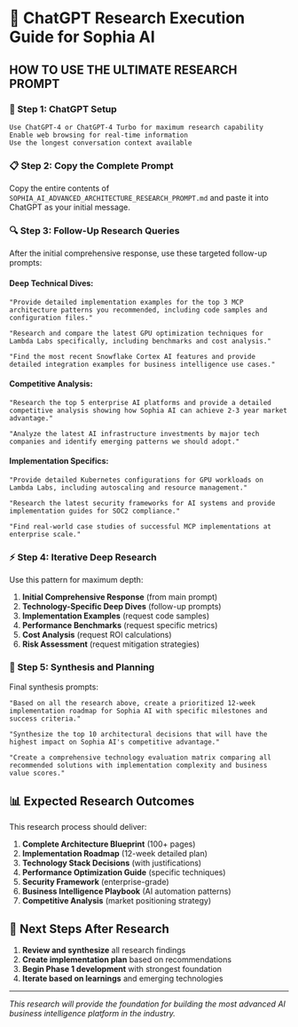 # 🎯 ChatGPT Research Execution Guide for Sophia AI

## **HOW TO USE THE ULTIMATE RESEARCH PROMPT**

### **🚀 Step 1: ChatGPT Setup**
```
Use ChatGPT-4 or ChatGPT-4 Turbo for maximum research capability
Enable web browsing for real-time information
Use the longest conversation context available
```

### **📋 Step 2: Copy the Complete Prompt**
Copy the entire contents of `SOPHIA_AI_ADVANCED_ARCHITECTURE_RESEARCH_PROMPT.md` and paste it into ChatGPT as your initial message.

### **🔍 Step 3: Follow-Up Research Queries**

After the initial comprehensive response, use these targeted follow-up prompts:

#### **Deep Technical Dives:**
```
"Provide detailed implementation examples for the top 3 MCP architecture patterns you recommended, including code samples and configuration files."

"Research and compare the latest GPU optimization techniques for Lambda Labs specifically, including benchmarks and cost analysis."

"Find the most recent Snowflake Cortex AI features and provide detailed integration examples for business intelligence use cases."
```

#### **Competitive Analysis:**
```
"Research the top 5 enterprise AI platforms and provide a detailed competitive analysis showing how Sophia AI can achieve 2-3 year market advantage."

"Analyze the latest AI infrastructure investments by major tech companies and identify emerging patterns we should adopt."
```

#### **Implementation Specifics:**
```
"Provide detailed Kubernetes configurations for GPU workloads on Lambda Labs, including autoscaling and resource management."

"Research the latest security frameworks for AI systems and provide implementation guides for SOC2 compliance."

"Find real-world case studies of successful MCP implementations at enterprise scale."
```

### **⚡ Step 4: Iterative Deep Research**

Use this pattern for maximum depth:

1. **Initial Comprehensive Response** (from main prompt)
2. **Technology-Specific Deep Dives** (follow-up prompts)
3. **Implementation Examples** (request code samples)
4. **Performance Benchmarks** (request specific metrics)
5. **Cost Analysis** (request ROI calculations)
6. **Risk Assessment** (request mitigation strategies)

### **🎯 Step 5: Synthesis and Planning**

Final synthesis prompts:
```
"Based on all the research above, create a prioritized 12-week implementation roadmap for Sophia AI with specific milestones and success criteria."

"Synthesize the top 10 architectural decisions that will have the highest impact on Sophia AI's competitive advantage."

"Create a comprehensive technology evaluation matrix comparing all recommended solutions with implementation complexity and business value scores."
```

## **📊 Expected Research Outcomes**

This research process should deliver:

1. **Complete Architecture Blueprint** (100+ pages)
2. **Implementation Roadmap** (12-week detailed plan)
3. **Technology Stack Decisions** (with justifications)
4. **Performance Optimization Guide** (specific techniques)
5. **Security Framework** (enterprise-grade)
6. **Business Intelligence Playbook** (AI automation patterns)
7. **Competitive Analysis** (market positioning strategy)

## **🚀 Next Steps After Research**

1. **Review and synthesize** all research findings
2. **Create implementation plan** based on recommendations
3. **Begin Phase 1 development** with strongest foundation
4. **Iterate based on learnings** and emerging technologies

---

*This research will provide the foundation for building the most advanced AI business intelligence platform in the industry.*
